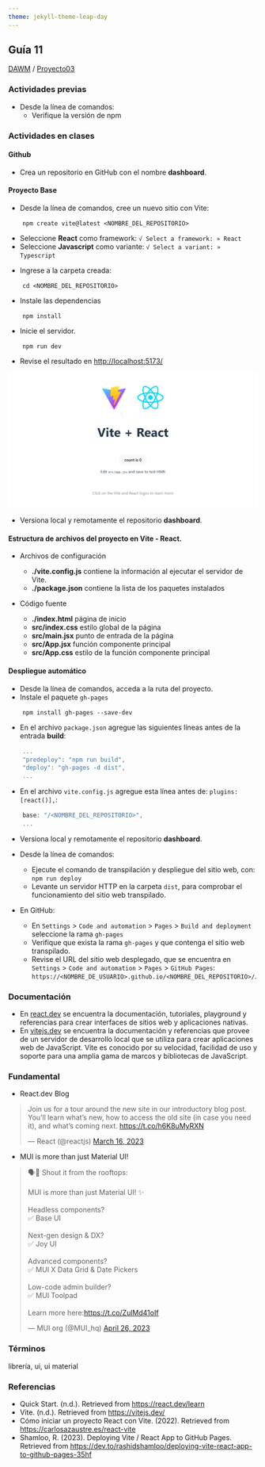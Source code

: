 ```yaml
---
theme: jekyll-theme-leap-day
---
```


## Guía 11

[DAWM](/DAWM/) / [Proyecto03](/DAWM/proyectos/2024/proyecto03)

### Actividades previas

* Desde la línea de comandos:
	- Verifique la versión de npm

### Actividades en clases

#### Github

* Crea un repositorio en GitHub con el nombre **dashboard**.

#### Proyecto Base

* Desde la línea de comandos, cree un nuevo sitio con Vite:

```prompt
	npm create vite@latest <NOMBRE_DEL_REPOSITORIO>
```

   - Seleccione **React** como framework: `√ Select a framework: » React`
   - Seleccione **Javascript** como variante: `√ Select a variant: » Typescript`

* Ingrese a la carpeta creada:

```prompt
	cd <NOMBRE_DEL_REPOSITORIO>
```

* Instale las dependencias

```prompt
	npm install
```

* Inicie el servidor.

```prompt
	npm run dev
```

* Revise el resultado en [http://localhost:5173/](http://localhost:5173/)

<div align="center">
    <img src="imagenes/default_site_react_vite.png" alt="">
</div>

* Versiona local y remotamente el repositorio **dashboard**.

#### Estructura de archivos del proyecto en Vite - React.

* Archivos de configuración
    + **./vite.config.js** contiene la información al ejecutar el servidor de Vite.
    + **./package.json** contiene la lista de los paquetes instalados

* Código fuente
    + **./index.html** página de inicio
    + **src/index.css** estilo global de la página
    + **src/main.jsx** punto de entrada de la página
    + **src/App.jsx** función componente principal
    + **src/App.css** estilo de la función componente principal

#### Despliegue automático

* Desde la línea de comandos, acceda a la ruta del proyecto.
* Instale el paquete `gh-pages`

```prompt
	npm install gh-pages --save-dev
```

* En el archivo `package.json` agregue las siguientes líneas antes de la entrada **build**:

```typescript
    ...
    "predeploy": "npm run build",
    "deploy": "gh-pages -d dist",
    ...
```

* En el archivo `vite.config.js` agregue esta línea antes de: `plugins: [react()],`:

```typescript
    base: "/<NOMBRE_DEL_REPOSITORIO>",
    ...
```

* Versiona local y remotamente el repositorio **dashboard**.

* Desde la línea de comandos:
	+ Ejecute el comando de transpilación y despliegue del sitio web, con: `npm run deploy`
	+ Levante un servidor HTTP en la carpeta `dist`, para comprobar el funcionamiento del sitio web transpilado.

* En GitHub:
	+ En `Settings` > `Code and automation` > `Pages` > `Build and deployment` seleccione la rama `gh-pages`
	+ Verifique que exista la rama `gh-pages` y que contenga el sitio web transpilado.
	+ Revise el URL del sitio web desplegado, que se encuentra en `Settings` > `Code and automation` > `Pages` > `GitHub Pages`: `https://<NOMBRE_DE_USUARIO>.github.io/<NOMBRE_DEL_REPOSITORIO>/`. 

### Documentación

* En [react.dev](https://react.dev/) se encuentra la documentación, tutoriales, playground y referencias para crear interfaces de sitios web y aplicaciones nativas.
* En [vitejs.dev](https://vitejs.dev/) se encuentra la documentación y referencias que provee de un servidor de desarrollo local que se utiliza para crear aplicaciones web de JavaScript. Vite es conocido por su velocidad, facilidad de uso y soporte para una amplia gama de marcos y bibliotecas de JavaScript.

### Fundamental

* React.dev Blog

<blockquote class="twitter-tweet" data-media-max-width="560"><p lang="en" dir="ltr">Join us for a tour around the new site in our introductory blog post. You’ll learn what’s new, how to access the old site (in case you need it), and what’s coming next. <a href="https://t.co/h6K8uMyRXN">https://t.co/h6K8uMyRXN</a></p>&mdash; React (@reactjs) <a href="https://twitter.com/reactjs/status/1636444645981863967?ref_src=twsrc%5Etfw">March 16, 2023</a></blockquote> <script async src="https://platform.twitter.com/widgets.js" charset="utf-8"></script>

* MUI is more than just Material UI!

<blockquote class="twitter-tweet" data-media-max-width="560"><p lang="en" dir="ltr">🗣️💬 Shout it from the rooftops:<br><br>MUI is more than just Material UI! ✨<br><br>Headless components? <br>✅ Base UI<br><br>Next-gen design &amp; DX?<br>✅ Joy UI<br><br>Advanced components?<br>✅ MUI X Data Grid &amp; Date Pickers<br><br>Low-code admin builder?<br>✅ MUI Toolpad<br><br>Learn more here:<a href="https://t.co/ZulMd41oIf">https://t.co/ZulMd41oIf</a></p>&mdash; MUI org (@MUI_hq) <a href="https://twitter.com/MUI_hq/status/1651256048307585029?ref_src=twsrc%5Etfw">April 26, 2023</a></blockquote> <script async src="https://platform.twitter.com/widgets.js" charset="utf-8"></script>

### Términos

librería, ui, ui material

### Referencias

* Quick Start. (n.d.). Retrieved from https://react.dev/learn
* Vite. (n.d.). Retrieved from https://vitejs.dev/
* Cómo iniciar un proyecto React con Vite. (2022). Retrieved from https://carlosazaustre.es/react-vite
* Shamloo, R. (2023). Deploying Vite / React App to GitHub Pages. Retrieved from https://dev.to/rashidshamloo/deploying-vite-react-app-to-github-pages-35hf